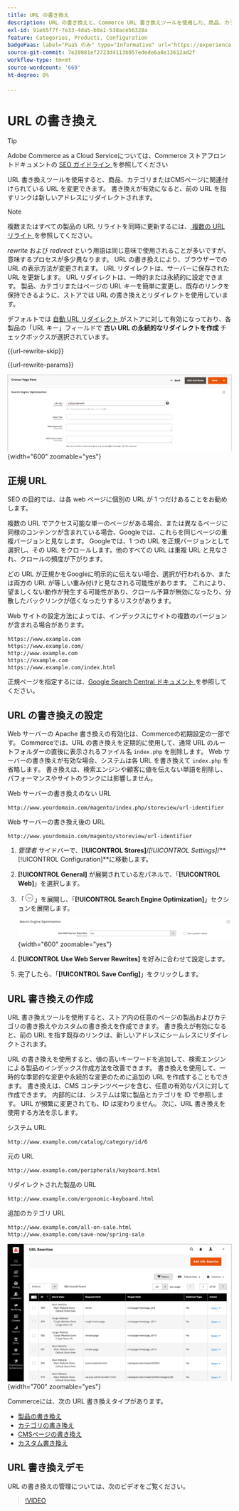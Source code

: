 ```yaml
---
title: URL の書き換え
description: URL の書き換えと、Commerce URL 書き換えツールを使用した、商品、カテゴリまたはCMSページに関連付けられている URL の変更について説明します。
exl-id: 91e65f7f-7e33-4da5-b0a1-538ace56328a
feature: Categories, Products, Configuration
badgePaas: label="PaaS のみ" type="Informative" url="https://experienceleague.adobe.com/en/docs/commerce/user-guides/product-solutions" tooltip="Adobe Commerce on Cloud プロジェクト（Adobeが管理する PaaS インフラストラクチャ）およびオンプレミスプロジェクトにのみ適用されます。"
source-git-commit: 7e28081ef2723d4113b957edede6a8e13612ad2f
workflow-type: tm+mt
source-wordcount: '669'
ht-degree: 0%

---
```


# URL の書き換え

>[!TIP]
>
>Adobe Commerce as a Cloud Serviceについては、Commerce ストアフロントドキュメントの [SEO ガイドライン ](https://experienceleague.adobe.com/developer/commerce/storefront/setup/seo/indexing/) を参照してください

URL 書き換えツールを使用すると、商品、カテゴリまたはCMSページに関連付けられている URL を変更できます。 書き換えが有効になると、前の URL を指すリンクは新しいアドレスにリダイレクトされます。

>[!NOTE]
>
>複数またはすべての製品の URL リライトを同時に更新するには、[ 複数の URL リライト ](url-rewrite-product.md#multiple-url-rewrites) を参照してください。

_rewrite_ および _redirect_ という用語は同じ意味で使用されることが多いですが、意味するプロセスが多少異なります。 URL の書き換えにより、ブラウザーでの URL の表示方法が変更されます。 URL リダイレクトは、サーバーに保存された URL を更新します。 URL リダイレクトは、一時的または永続的に設定できます。 製品、カテゴリまたはページの URL キーを簡単に変更し、既存のリンクを保持できるように、ストアでは URL の書き換えとリダイレクトを使用しています。

デフォルトでは [ 自動 URL リダイレクト ](url-redirect-product-automatic.md) がストアに対して有効になっており、各製品の「URL キー」フィールドで **古い URL の永続的なリダイレクトを作成** チェックボックスが選択されています。

{{url-rewrite-skip}}

{{url-rewrite-params}}

![ 検索エンジンの最適化 – 永続的な URL リダイレクトの作成 ](./assets/product-search-engine-optimization-create-permanent-redirect.png){width="600" zoomable="yes"}

## 正規 URL

SEO の目的では、は各 web ページに個別の URL が 1 つだけあることをお勧めします。

複数の URL でアクセス可能な単一のページがある場合、または異なるページに同様のコンテンツが含まれている場合、Googleでは、これらを同じページの重複バージョンと見なします。 Googleでは、1 つの URL を正規バージョンとして選択し、その URL をクロールします。他のすべての URL は重複 URL と見なされ、クロールの頻度が下がります。

どの URL が正規かをGoogleに明示的に伝えない場合、選択が行われるか、または両方の URL が等しい重み付けと見なされる可能性があります。 これにより、望ましくない動作が発生する可能性があり、クロール予算が無効になったり、分散したバックリンクが低くなったりするリスクがあります。

Web サイトの設定方法によっては、インデックスにサイトの複数のバージョンが含まれる場合があります。

    https://www.example.com
    https://www.example.com/
    http://www.example.com
    https://example.com
    https://www.example.com/index.html

正規ページを指定するには、[Google Search Central ドキュメント ](https://developers.google.com/search/docs/crawling-indexing/consolidate-duplicate-urls) を参照してください。

## URL の書き換えの設定

Web サーバーの Apache 書き換えの有効化は、Commerceの初期設定の一部です。 Commerceでは、URL の書き換えを定期的に使用して、通常 URL のルートフォルダーの直後に表示されるファイル名 `index.php` を削除します。 Web サーバーの書き換えが有効な場合、システムは各 URL を書き換えて `index.php` を省略します。 書き換えは、検索エンジンや顧客に値を伝えない単語を削除し、パフォーマンスやサイトのランクには影響しません。

Web サーバーの書き換えのない URL

    http://www.yourdomain.com/magento/index.php/storeview/url-identifier

Web サーバーの書き換え後の URL

    http://www.yourdomain.com/magento/storeview/url-identifier

1. _管理者_ サイドバーで、**[!UICONTROL Stores]**/_[!UICONTROL Settings]_/**[!UICONTROL Configuration]**に移動します。

1. **[!UICONTROL General]** が展開されている左パネルで、「**[!UICONTROL Web]**」を選択します。

1. 「![ 展開セレクター ](../assets/icon-display-expand.png)」を展開し、「**[!UICONTROL Search Engine Optimization]**」セクションを展開します。

   ![ 一般設定 – Web 検索エンジンの最適化 ](../configuration-reference/general/assets/web-search-engine-optimization.png){width="600" zoomable="yes"}

1. **[!UICONTROL Use Web Server Rewrites]** を好みに合わせて設定します。

1. 完了したら、「**[!UICONTROL Save Config]**」をクリックします。

## URL 書き換えの作成

URL 書き換えツールを使用すると、ストア内の任意のページの製品およびカテゴリの書き換えやカスタムの書き換えを作成できます。 書き換えが有効になると、前の URL を指す既存のリンクは、新しいアドレスにシームレスにリダイレクトされます。

URL の書き換えを使用すると、値の高いキーワードを追加して、検索エンジンによる製品のインデックス作成方法を改善できます。 書き換えを使用して、一時的な季節的な変更や永続的な変更のために追加の URL を作成することもできます。 書き換えは、CMS コンテンツページを含む、任意の有効なパスに対して作成できます。 内部的には、システムは常に製品とカテゴリを ID で参照します。 URL が頻繁に変更されても、ID は変わりません。 次に、URL 書き換えを使用する方法を示します。

システム URL

    http://www.example.com/catalog/category/id/6

元の URL

    http://www.example.com/peripherals/keyboard.html

リダイレクトされた製品の URL

    http://www.example.com/ergonomic-keyboard.html

追加のカテゴリ URL

    http://www.example.com/all-on-sale.html
    http://www.example.com/save-now/spring-sale

![URL 書き換えグリッド ](./assets/url-rewrites.png){width="700" zoomable="yes"}

Commerceには、次の URL 書き換えタイプがあります。

* [製品の書き換え](url-rewrite-product.md)
* [カテゴリの書き換え](url-rewrite-category.md)
* [CMSページの書き換え](url-rewrite-cms-page.md)
* [カスタム書き換え](url-rewrite-custom.md)

## URL 書き換えデモ

URL の書き換えの管理については、次のビデオをご覧ください。

>[!VIDEO](https://video.tv.adobe.com/v/343751?quality=12&learn=on)

